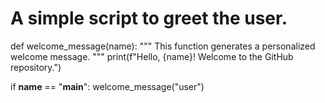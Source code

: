 # A simple script to greet the user.

def welcome_message(name):
    """
    This function generates a personalized welcome message.
    """
    print(f"Hello, {name}! Welcome to the GitHub repository.")

if __name__ == "__main__":
    welcome_message("user")
